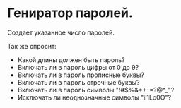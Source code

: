 # Гениратор паролей.

Создает указанное число паролей. 

Так же спросит: 
- Какой длины должен быть пароль?
- Включать ли в пароль цифры от 0 до 9?
- Включать ли в пароль прописные буквы? 
- Включать ли в пароль строчные буквы?
- Включать ли в пароль символы "!#$%&*+-=?@^_"?
- Исключать ли неоднозначные символы "il1Lo0O"? 